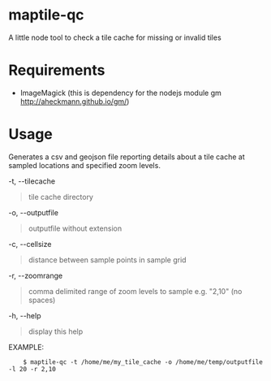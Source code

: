 # maptile-qc
A little node tool to check a tile cache for missing or invalid tiles


Requirements
=============

* ImageMagick (this is dependency for the nodejs module gm http://aheckmann.github.io/gm/)

Usage
=======

Generates a csv and geojson file reporting details about a tile cache at sampled locations and specified zoom levels.

-t, --tilecache   
>tile cache directory

-o, --outputfile
>outputfile without extension

-c, --cellsize   
>distance between sample points in sample grid

-r, --zoomrange
>comma delimited range of zoom levels to sample e.g. "2,10" (no spaces)

-h, --help
>display this help

EXAMPLE: 

        $ maptile-qc -t /home/me/my_tile_cache -o /home/me/temp/outputfile -l 20 -r 2,10 

